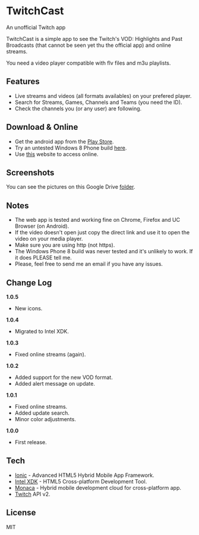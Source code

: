 TwitchCast
==
An unofficial Twitch app

TwitchCast is a simple app to see the Twitch's VOD: Highlights and Past Broadcasts (that cannot be seen yet thu the official app) and online streams.

You need a video player compatible with flv files and m3u playlists.

Features
--
* Live streams and videos (all formats availables) on your prefered player.
* Search for Streams, Games, Channels and Teams (you need the ID).
* Check the channels you (or any user) are following.

Download & Online
--
* Get the android app from the [Play Store].
* Try an untested Windows 8 Phone build [here].
* Use [this] website to access online.

Screenshots
--
You can see the pictures on this Google Drive [folder].

Notes
--
* The web app is tested and working fine on Chrome, Firefox and UC Browser (on Android).
* If the video doesn't open just copy the direct link and use it to open the video on your media player.
* Make sure you are using http (not https).
* The Windows Phone 8 build was never tested and it's unlikely to work. If it does PLEASE tell me.
* Please, feel free to send me an email if you have any issues.

Change Log
--

**1.0.5**

 - New icons.

**1.0.4**

 - Migrated to Intel XDK.

**1.0.3**

 - Fixed online streams (again).

**1.0.2**

 - Added support for the new VOD format.
 - Added alert message on update.

**1.0.1**

 - Fixed online streams.
 - Added update search.
 - Minor color adjustments.

**1.0.0**

 - First release.

Tech
--
* [Ionic] - Advanced HTML5 Hybrid Mobile App Framework.
* [Intel XDK] - HTML5 Cross-platform Development Tool.
* [Monaca] - Hybrid mobile development cloud for cross-platform app. 
* [Twitch] API v2.

License
--
MIT

[ionic]:http://ionicframework.com
[intel xdk]:https://software.intel.com/en-us/html5/tools
[monaca]:http://monaca.mobi
[twitch]:https://github.com/justintv/twitch-api
[play store]:https://play.google.com/store/apps/details?id=twitch.cast
[folder]:https://drive.google.com/folderview?id=0B2JBNspfO2NifnFGME90YUhvYXNjdXVwZlVwbW0yaUViWWVlRXVleGcyeG9NOEt5RlByaXc&usp=sharing
[here]:https://drive.google.com/open?id=0B2JBNspfO2NiZ0xodGoycDdKQVU&authuser=0
[this]:http://cdn.rawgit.com/Arxk/TwitchCast/TCWeb/www/index.html